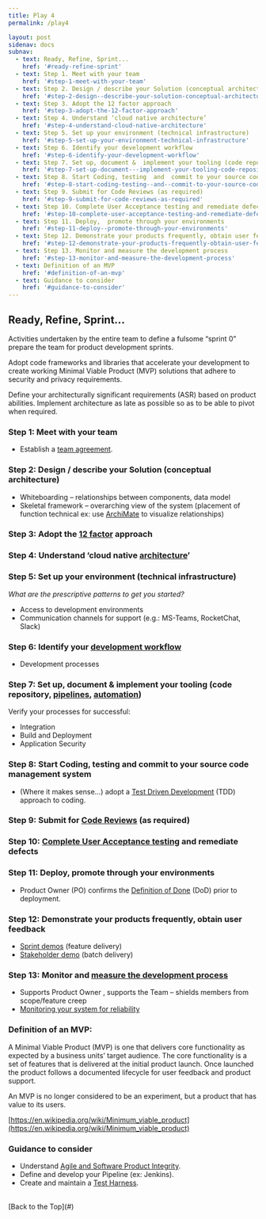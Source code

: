```yaml
---
title: Play 4
permalink: /play4

layout: post
sidenav: docs
subnav: 
  - text: Ready, Refine, Sprint...
    href: '#ready-refine-sprint'
  - text: Step 1. Meet with your team
    href: '#step-1-meet-with-your-team'
  - text: Step 2. Design / describe your Solution (conceptual architecture)
    href: '#step-2-design--describe-your-solution-conceptual-architecture'
  - text: Step 3. Adopt the 12 factor approach
    href: '#step-3-adopt-the-12-factor-approach'
  - text: Step 4. Understand ‘cloud native architecture’
    href: '#step-4-understand-cloud-native-architecture'
  - text: Step 5. Set up your environment (technical infrastructure)
    href: '#step-5-set-up-your-environment-technical-infrastructure'
  - text: Step 6. Identify your development workflow
    href: '#step-6-identify-your-development-workflow'
  - text: Step 7. Set up, document &  implement your tooling (code repository, pipelines, automation) 
    href: '#step-7-set-up-document---implement-your-tooling-code-repository-pipelines-automation'
  - text: Step 8. Start Coding, testing  and  commit to your source code management system 
    href: '#step-8-start-coding-testing--and--commit-to-your-source-code-management-system'
  - text: Step 9. Submit for Code Reviews (as required) 
    href: '#step-9-submit-for-code-reviews-as-required'
  - text: Step 10. Complete User Acceptance testing and remediate defects
    href: '#step-10-complete-user-acceptance-testing-and-remediate-defects'
  - text: Step 11. Deploy,  promote through your environments
    href: '#step-11-deploy--promote-through-your-environments'
  - text: Step 12. Demonstrate your products frequently, obtain user feedback 
    href: '#step-12-demonstrate-your-products-frequently-obtain-user-feedback'
  - text: Step 13. Monitor and measure the development process
    href: '#step-13-monitor-and-measure-the-development-process'
  - text: Definition of an MVP
    href: '#definition-of-an-mvp'
  - text: Guidance to consider
    href: '#guidance-to-consider'
---
```

## Ready, Refine, Sprint...
Activities undertaken by the entire team to define a fulsome “sprint 0”  prepare the team for product development sprints.  

Adopt code frameworks and libraries that accelerate your development to create working Minimal Viable Product (MVP) solutions that adhere to security and privacy requirements.

Define your architecturally significant requirements (ASR) based on product abilities. Implement architecture as late as possible so as to be able to pivot when required.


### Step 1: Meet with your team
- Establish a [team agreement](https://shift.newco.co/2017/07/23/team-working-agreements-the-why-what-and-how/#:~:text=Why%20is%20it%20important%3F,together%20to%20produce%20great%20results.).

### Step 2: Design / describe your Solution (conceptual architecture) 
- Whiteboarding – relationships between components, data model
- Skeletal framework – overarching view of the system (placement of function technical ex:  use [ArchiMate](https://en.wikipedia.org/wiki/ArchiMate) to visualize relationships)

### Step 3: Adopt the [12 factor](https://en.wikipedia.org/wiki/Twelve-Factor_App_methodology) approach

### Step 4: Understand ‘cloud native [architecture](https://www.infoq.com/articles/cloud-native-architecture-adoption-part1/)’

### Step 5: Set up your environment (technical infrastructure)
*What are the prescriptive patterns to get you started?*
- Access to development environments
- Communication channels for support (e.g.: MS-Teams, RocketChat, Slack)

### Step 6: Identify your [development workflow](https://doist.com/blog/design-development-workflow/)
-	Development processes  

### Step 7: Set up, document &  implement your tooling (code repository, [pipelines](https://medium.com/the-making-of-whereby/what-is-a-deployment-pipeline-and-how-it-helps-software-development-teams-6cb29917ceea), [automation](https://www.developerdotstar.com/mag/articles/automate_software_process.html))
Verify your  processes for successful:
- Integration
- Build and Deployment
- Application Security

### Step 8: Start Coding, testing  and  commit to your source code management system 
- (Where it makes sense…) adopt a [Test Driven Development](https://technologyconversations.com/2013/12/20/test-driven-development-tdd-example-walkthrough/#:~:text=Test%2Ddriven%20development%20(TDD),to%20pass%20that%20test%2C%20and) (TDD) approach to coding.

### Step 9: Submit for [Code Reviews](https://www.perforce.com/blog/qac/9-best-practices-for-code-review) (as required) 

### Step 10: [Complete User Acceptance testing](https://www.smartsourcingglobal.com/user-acceptance-testing-uat-in-agile-practices/#:~:text=User%20Acceptance%20Testing%20(UAT)%20in%20Agile%20Practices,%2Dworld%20scenarios%2C%20as%20specified.) and remediate defects

### Step 11: Deploy,  promote through your environments
- Product Owner (PO) confirms the [Definition of Done](https://www.scrum.org/forum/scrum-forum/5438/product-owner-and-definition-done) (DoD) prior to deployment.

### Step 12: Demonstrate your products frequently, obtain user feedback 
- [Sprint demos](https://agileforall.com/how-to-give-a-great-sprint-demo/) (feature delivery)
- [Stakeholder demo](https://medium.com/the-liberators/the-sprint-review-is-a-demo-6da8a7591d01) (batch delivery)

### Step 13: Monitor and [measure the development process](https://www.mckinsey.com/business-functions/operations/our-insights/taking-the-measure-of-product-development)
- Supports Product Owner , supports the Team – shields members from scope/feature creep
- [Monitoring your system for reliability](https://aspetraining.com/resources/blog/system-monitoring-age-of-site-reliability-engineering)

### Definition of an MVP:
A Minimal Viable Product (MVP) is one that delivers  core functionality as expected by a business units’ target audience. The core functionality is a set of features that is delivered at the initial product  launch.  Once launched the product follows a documented lifecycle for user feedback and product support.

An MVP is no longer considered to be an experiment, but a product that has value to its users.

[https://en.wikipedia.org/wiki/Minimum_viable_product](https://en.wikipedia.org/wiki/Minimum_viable_product)

### Guidance to consider
- Understand [Agile and Software Product Integrity](https://cacm.acm.org/magazines/2017/10/221329-what-can-agile-methods-bring-to-high-integrity-software-development/fulltext).
- Define and develop your Pipeline (ex: Jenkins).
- Create and maintain  a [Test Harness](https://www.guru99.com/what-is-test-harness-comparison.html).

<br/>
[Back to the Top](#)